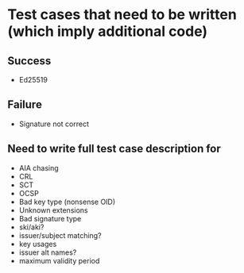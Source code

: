 # Test cases that need to be written (which imply additional code)

## Success

- Ed25519

## Failure

- Signature not correct

## Need to write full test case description for

- AIA chasing
- CRL
- SCT
- OCSP
- Bad key type (nonsense OID)
- Unknown extensions
- Bad signature type
- ski/aki?
- issuer/subject matching?
- key usages
- issuer alt names?
- maximum validity period
